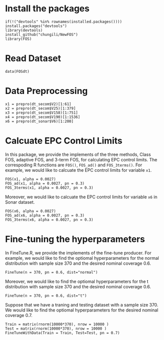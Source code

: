 # Install the packages

```
if(!("devtools" %in% rownames(installed.packages()))) install.packages("devtools")
library(devtools)
install_github("chungili/NewFOS")
library(FOS)
```

# Read Dataset

```
data(FOSdt)
```

# Data Preprocessing

```
x1 = prepro(dt_secom$V2)[1:61]
x2 = prepro(dt_secom$V25)[1:379] 
x3 = prepro(dt_secom$V158)[1:751]
x4 = prepro(dt_secom$V190)[1:1536]
x6 = prepro(dt_sonar$V6)[1:200]
```

# Calcuate EPC Control Limits
In this package, we provide the implements of the three methods, Class FOS, adaptive FOS, and 3-term FOS, for calculating EPC control limits.
The correspoding R functions are `FOS()`, `FOS_ad()` and `FOS_3terms()`. For example, we would like to calcuate the EPC control limits for variable `x1`.

```{r}
FOS(x1, alpha = 0.0027)
FOS_ad(x1, alpha = 0.0027, pn = 0.3)
FOS_3terms(x1, alpha = 0.0027, pn = 0.3)
```

Moreover, we would like to calcuate the EPC control limits for variable `x6` in Sonar dataset.

```{r}
FOS(x6, alpha = 0.0027)
FOS_ad(x6, alpha = 0.0027, pn = 0.3)
FOS_3terms(x6, alpha = 0.0027, pn = 0.3)
```

# Fine-tuning the hyperparameters

In FineTune.R, we provide the implements of the fine-tune producer. For example, we would like to find the optiomal hyperparameters for the normal distribution with sample size 370 and the desired nominal coverage 0.6.

```{r}
FineTune(n = 370, pn = 0.6, dist="normal")
```
Moreover, we would like to find the optiomal hyperparameters for the t distribution with sample size 370 and the desired nominal coverage 0.6.
```{r}
FineTune(n = 370, pn = 0.6, dist="t")
```
Suppose that we have a traning and testing dataset with a sample size 370.
We would like to find the optiomal hyperparameters for the desired nominal coverage 0.7.
```{r}
Train = matrix(rnorm(10000*370), nrow = 10000 )
Test = matrix(rnorm(10000*370), nrow = 10000 )
FineTuneWithData(Train = Train, Test=Test, pn = 0.7)
```
